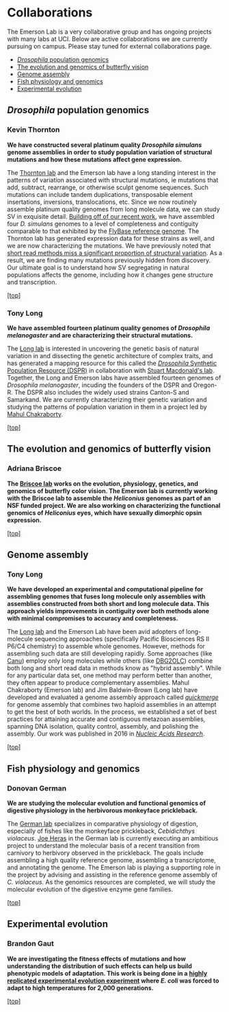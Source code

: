 <a name = 'top'></a>
# Collaborations
The Emerson Lab is a very collaborative group and has ongoing projects with many labs at UCI. Below are active collaborations we are currently pursuing on campus. Please stay tuned for external collaborations page.

* [*Drosophila* population genomics](#drosophilapopgen)
* [The evolution and genomics of butterfly vision](#butterflygenomics)
* [Genome assembly](#genomeassembly)
* [Fish physiology and genomics](#fishphysgen)
* [Experimental evolution](#experimentalevolution)

<a name = 'drosophilapopgen'></a>
## *Drosophila* population genomics

### Kevin Thornton

__We have constructed several platinum quality *Drosophila simulans* genome assemblies in order to study population variation of structural mutations and how these mutations affect gene expression.__

The [Thornton lab](http://www.molpopgen.org/) and the Emerson lab have a long standing interest in the patterns of variation associated with structural mutations, ie mutations that add, subtract, rearrange, or otherwise sculpt genome sequences. Such mutations can include tandem duplications, transposable element insertations, inversions, translocations, etc. Since we now routinely assemble platinum quality genomes from long molecule data, we can study SV in exquisite detail. [Building off of our recent work](publications.md#p18), we have assembled four *D. simulans* genomes to a level of completeness and contiguity comparable to that exhibited by the [FlyBase reference genome](http://flybase.org/). The Thornton lab has generated expression data for these strains as well, and we are now characterizing the mutations. We have previously noted that [short read methods miss a significant proportion of structural variation](publications.md#p21). As a result, we are finding many mutations previously hidden from discovery. Our ultimate goal is to understand how SV segregating in natural populations affects the genome, including how it changes gene structure and transcription.

[[top]](#top)

### Tony Long
__We have assembled fourteen platinum quality genomes of _Drosophila melanogaster_ and are characterizing their structural mutations.__

The [Long lab](http://wfitch.bio.uci.edu/~tdlong/sandvox/) is interested in uncovering the genetic basis of natural variation in and dissecting the genetic architecture of complex traits, and has generated a mapping resource for this called the [*Drosophila* Synthetic Population Resource (DSPR)](https://flyrils.org) in collaboration with [Stuart Macdonald's lab](https://molecularbiosciences.ku.edu/stuart-j-macdonald). Together, the Long and Emerson labs have assembled fourteen genomes of *Drosophila melanogaster*, incuding the founders of the DSPR and Oregon-R. The DSPR also includes the widely used strains Canton-S and Samarkand. We are currently characterizing their genetic variation and studying the patterns of population variation in them in a project led by [Mahul Chakraborty](Chakraborty.md).

[[top]](#top)


<a name = 'butterflygenomics'></a>
## The evolution and genomics of butterfly vision

### Adriana Briscoe
__The [Briscoe lab](http://visiongene.bio.uci.edu/Adriana_Briscoe/Briscoe_Lab.html) works on the evolution, physiology, genetics, and genomics of butterfly color vision. The Emerson lab is currently working with the Briscoe lab to assemble the *Heliconius* genomes as part of an NSF funded project. We are also working on characterizing the functional genomics of *Heliconius* eyes, which have sexually dimorphic opsin expression.__

[[top]](#top)

<a name = 'genomeassembly'></a>
## Genome assembly

### Tony Long

__We have developed an experimental and computational pipeline for assembling genomes that fuses long molecule only assemblies with assemblies constructed from both short and long molecule data. This approach yields improvements in contiguity over both methods alone with minimal compromises to accuracy and completeness.__

The [Long lab](http://wfitch.bio.uci.edu/~tdlong/sandvox/) and the Emerson Lab have been avid adopters of long-molecule sequencing approaches (specifically Pacific Biosciences RS II P6/C4 chemistry) to assemble whole genomes. However, methods for assembling such data are still developing rapidly. Some approaches (like [Canu](https://github.com/marbl/canu)) employ only long molecules while others (like [DBG2OLC](https://github.com/yechengxi/DBG2OLC)) combine both long and short read data in methods know as "hybrid assembly". While for any particular data set, one method may perform better than another, they often appear to produce complementary assemblies. Mahul Chakraborty (Emerson lab) and Jim Baldwin-Brown (Long lab) have developed and evaluated a genome assembly approach called *[quickmerge](https://github.com/mahulchak/quickmerge)* for genome assembly that combines two haploid assemblies in an attempt to get the best of both worlds. In the process, we established a set of best practices for attaining accurate and contiguous metazoan assemblies, spanning DNA isolation, quality control, assembly, and polishing the assembly. Our work was published in 2016 in [*Nucleic Acids Research*](publications.md#p18).

[[top]](#top)

<a name = 'fishphysgen'></a>
## Fish physiology and genomics

### Donovan German

__We are studying the molecular evolution and functional genomics of digestive physiology in the herbivorous monkeyface prickleback.__

The [German lab](http://german.bio.uci.edu/) specializes in comparative physiology of digestion, especially of fishes like the monkeyface prickleback, *Cebidichthys violaceus*. [Joe Heras](http://josephheras.weebly.com/) in the German lab is currently executing an ambitious project to understand the molecular basis of a recent transition from carnivory to herbivory observed in the prickleback. The goals include assembling a high quality reference genome, assembling a transcriptome, and annotating the genome. The Emerson lab is playing a supporting role in the project by advising and assisting in the reference genome assembly of *C. violaceus*. As the genomics resources are completed, we will study the molecular evolution of the digestive enzyme gene families.

[[top]](#top)

<a name = 'experimentalevolution'></a>
## Experimental evolution

### Brandon Gaut

__We are investigating the fitness effects of mutations and how understanding the distribution of such effects can help us build phenotypic models of adaptation. This work is being done in a [highly replicated experimental evolution experiment](http://science.sciencemag.org/content/335/6067/457) where *E. coli* was forced to adapt to high temperatures for 2,000 generations.__

[[top]](#top)

<br><br><br><br><br><br><br><br><br><br><br><br><br><br><br><br><br><br><br><br><br><br><br><br><br><br><br><br><br><br><br><br><br><br><br><br><br><br><br><br><br><br><br><br><br><br><br><br><br><br>
